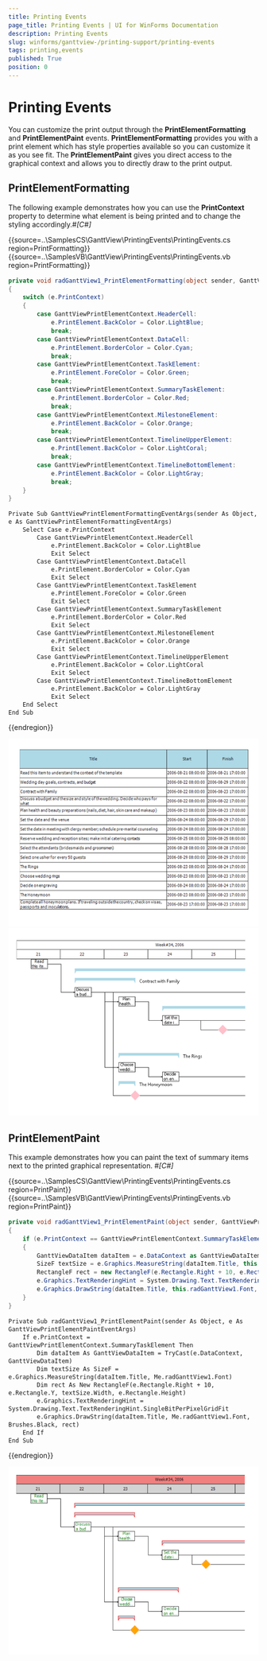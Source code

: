 ```yaml
---
title: Printing Events
page_title: Printing Events | UI for WinForms Documentation
description: Printing Events
slug: winforms/ganttview-/printing-support/printing-events
tags: printing,events
published: True
position: 0
---
```


# Printing Events



You can customize the print output through the __PrintElementFormatting__ and __PrintElementPaint__ events. __PrintElementFormatting__ provides you with a print element which has style properties available so you can customize it as you see fit. The __PrintElementPaint__ gives you direct access to the graphical context and allows you to directly draw to the print output. 

## PrintElementFormatting

The following example demonstrates how you can use the __PrintContext__ property to determine what element is being printed and to change the styling accordingly.#_[C#]_

	



{{source=..\SamplesCS\GanttView\PrintingEvents\PrintingEvents.cs region=PrintFormatting}} 
{{source=..\SamplesVB\GanttView\PrintingEvents\PrintingEvents.vb region=PrintFormatting}} 

````C#
private void radGanttView1_PrintElementFormatting(object sender, GanttViewPrintElementFormattingEventArgs e)
{
    switch (e.PrintContext)
    {
        case GanttViewPrintElementContext.HeaderCell:
            e.PrintElement.BackColor = Color.LightBlue;
            break;
        case GanttViewPrintElementContext.DataCell:
            e.PrintElement.BorderColor = Color.Cyan;
            break;
        case GanttViewPrintElementContext.TaskElement:
            e.PrintElement.ForeColor = Color.Green;
            break;
        case GanttViewPrintElementContext.SummaryTaskElement:
            e.PrintElement.BorderColor = Color.Red;
            break;
        case GanttViewPrintElementContext.MilestoneElement:
            e.PrintElement.BackColor = Color.Orange;
            break;
        case GanttViewPrintElementContext.TimelineUpperElement:
            e.PrintElement.BackColor = Color.LightCoral;
            break;
        case GanttViewPrintElementContext.TimelineBottomElement:
            e.PrintElement.BackColor = Color.LightGray;
            break;
    }
}

````
````VB.NET
Private Sub GanttViewPrintElementFormattingEventArgs(sender As Object, e As GanttViewPrintElementFormattingEventArgs)
    Select Case e.PrintContext
        Case GanttViewPrintElementContext.HeaderCell
            e.PrintElement.BackColor = Color.LightBlue
            Exit Select
        Case GanttViewPrintElementContext.DataCell
            e.PrintElement.BorderColor = Color.Cyan
            Exit Select
        Case GanttViewPrintElementContext.TaskElement
            e.PrintElement.ForeColor = Color.Green
            Exit Select
        Case GanttViewPrintElementContext.SummaryTaskElement
            e.PrintElement.BorderColor = Color.Red
            Exit Select
        Case GanttViewPrintElementContext.MilestoneElement
            e.PrintElement.BackColor = Color.Orange
            Exit Select
        Case GanttViewPrintElementContext.TimelineUpperElement
            e.PrintElement.BackColor = Color.LightCoral
            Exit Select
        Case GanttViewPrintElementContext.TimelineBottomElement
            e.PrintElement.BackColor = Color.LightGray
            Exit Select
    End Select
End Sub

````

{{endregion}} 


![ganttview-printing-printing-events 001](images/ganttview-printing-printing-events001.png)![ganttview-printing-printing-events 002](images/ganttview-printing-printing-events002.png)

## PrintElementPaint

This example demonstrates how you can paint the text of summary items next to the printed graphical representation.
        #_[C#]_

	



{{source=..\SamplesCS\GanttView\PrintingEvents\PrintingEvents.cs region=PrintPaint}} 
{{source=..\SamplesVB\GanttView\PrintingEvents\PrintingEvents.vb region=PrintPaint}} 

````C#
private void radGanttView1_PrintElementPaint(object sender, GanttViewPrintElementPaintEventArgs e)
{
    if (e.PrintContext == GanttViewPrintElementContext.SummaryTaskElement)
    {
        GanttViewDataItem dataItem = e.DataContext as GanttViewDataItem;
        SizeF textSize = e.Graphics.MeasureString(dataItem.Title, this.radGanttView1.Font);
        RectangleF rect = new RectangleF(e.Rectangle.Right + 10, e.Rectangle.Y, textSize.Width, e.Rectangle.Height);
        e.Graphics.TextRenderingHint = System.Drawing.Text.TextRenderingHint.SingleBitPerPixelGridFit;
        e.Graphics.DrawString(dataItem.Title, this.radGanttView1.Font, Brushes.Black, rect);
    }
}

````
````VB.NET
Private Sub radGanttView1_PrintElementPaint(sender As Object, e As GanttViewPrintElementPaintEventArgs)
    If e.PrintContext = GanttViewPrintElementContext.SummaryTaskElement Then
        Dim dataItem As GanttViewDataItem = TryCast(e.DataContext, GanttViewDataItem)
        Dim textSize As SizeF = e.Graphics.MeasureString(dataItem.Title, Me.radGanttView1.Font)
        Dim rect As New RectangleF(e.Rectangle.Right + 10, e.Rectangle.Y, textSize.Width, e.Rectangle.Height)
        e.Graphics.TextRenderingHint = System.Drawing.Text.TextRenderingHint.SingleBitPerPixelGridFit
        e.Graphics.DrawString(dataItem.Title, Me.radGanttView1.Font, Brushes.Black, rect)
    End If
End Sub

````

{{endregion}} 


![ganttview-printing-printing-events 003](images/ganttview-printing-printing-events003.png)
